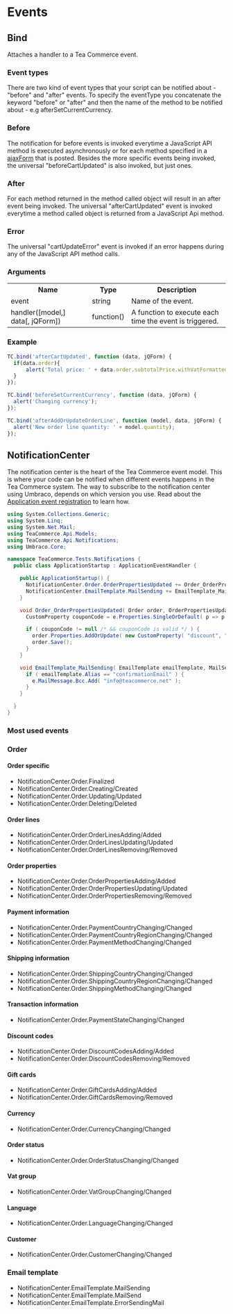 # Events

## Bind

Attaches a handler to a Tea Commerce event.

### Event types

There are two kind of event types that your script can be notified about - "before" and "after" events. To specify the eventType you concatenate the keyword "before" or "after" and then the name of the method to be notified about - e.g afterSetCurrentCurrency.

### Before

The notification for before events is invoked everytime a JavaScript API method is executed asynchronously or for each method specified in a [ajaxForm](##section-ajax-post) that is posted. Besides the more specific events being invoked, the universal "beforeCartUpdated" is also invoked, but just ones.

### After

For each method returned in the method called object will result in an after event being invoked. The universal "afterCartUpdated" event is invoked everytime a method called object is returned from a JavaScript Api method.

### Error

The universal "cartUpdateError" event is invoked if an error happens during any of the JavaScript API method calls.

### Arguments

<table>
	<tr>
		<th>Name</th>
		<th>Type</th>
		<th>Description</th>
	</tr>
	<tr>
		<td>event</td>
		<td>string</td>
		<td>Name of the event.</td>
	</tr>
	<tr>
		<td>handler([model,] data[, jQForm])</td>
		<td>function()</td>
		<td>A function to execute each time the event is triggered.</td>
	</tr>
</table>

### Example

````javascript
TC.bind('afterCartUpdated', function (data, jQForm) {
  if(data.order){
      alert('Total price: ' + data.order.subtotalPrice.withVatFormatted);
  }
});

TC.bind('beforeSetCurrentCurrency', function (data, jQForm) {
  alert('Changing currency');
});

TC.bind('afterAddOrUpdateOrderLine', function (model, data, jQForm) {
  alert('New order line quantity: ' + model.quantity);
});
````

## NotificationCenter

The notification center is the heart of the Tea Commerce event model. This is where your code can be notified when different events happens in the Tea Commerce system. The way to subscribe to the notification center using Umbraco, depends on which version you use. Read about the [Application event registration](http://our.umbraco.org/documentation/Reference/Events/application-startup) to learn how.

````csharp
using System.Collections.Generic;
using System.Linq;
using System.Net.Mail;
using TeaCommerce.Api.Models;
using TeaCommerce.Api.Notifications;
using Umbraco.Core;

namespace TeaCommerce.Tests.Notifications {
  public class ApplicationStartup : ApplicationEventHandler {

    public ApplicationStartup() {
      NotificationCenter.Order.OrderPropertiesUpdated += Order_OrderPropertiesUpdated;
      NotificationCenter.EmailTemplate.MailSending += EmailTemplate_MailSending;
    }

    void Order_OrderPropertiesUpdated( Order order, OrderPropertiesUpdatedEventArgs e ) {
      CustomProperty couponCode = e.Properties.SingleOrDefault( p => p.Alias == "couponCode" );

      if ( couponCode != null /* && couponCode is valid */ ) {
        order.Properties.AddOrUpdate( new CustomProperty( "discount", "0.1" ) { ServerSideOnly = true } );
        order.Save();
      }
    }

    void EmailTemplate_MailSending( EmailTemplate emailTemplate, MailSendingEventArgs e ) {
      if ( emailTemplate.Alias == "confirmationEmail" ) {
        e.MailMessage.Bcc.Add( "info@teacommerce.net" );
      }
    }

  }
}
````

### Most used events

### Order

#### Order specific

* NotificationCenter.Order.Finalized
* NotificationCenter.Order.Creating/Created
* NotificationCenter.Order.Updating/Updated
* NotificationCenter.Order.Deleting/Deleted

#### Order lines

* NotificationCenter.Order.OrderLinesAdding/Added
* NotificationCenter.Order.OrderLinesUpdating/Updated
* NotificationCenter.Order.OrderLinesRemoving/Removed

#### Order properties

* NotificationCenter.Order.OrderPropertiesAdding/Added
* NotificationCenter.Order.OrderPropertiesUpdating/Updated
* NotificationCenter.Order.OrderPropertiesRemoving/Removed

#### Payment information

* NotificationCenter.Order.PaymentCountryChanging/Changed
* NotificationCenter.Order.PaymentCountryRegionChanging/Changed
* NotificationCenter.Order.PaymentMethodChanging/Changed

#### Shipping information

* NotificationCenter.Order.ShippingCountryChanging/Changed
* NotificationCenter.Order.ShippingCountryRegionChanging/Changed
* NotificationCenter.Order.ShippingMethodChanging/Changed

#### Transaction information

* NotificationCenter.Order.PaymentStateChanging/Changed

#### Discount codes

* NotificationCenter.Order.DiscountCodesAdding/Added
* NotificationCenter.Order.DiscountCodesRemoving/Removed

#### Gift cards

* NotificationCenter.Order.GiftCardsAdding/Added
* NotificationCenter.Order.GiftCardsRemoving/Removed

#### Currency

* NotificationCenter.Order.CurrencyChanging/Changed

#### Order status

* NotificationCenter.Order.OrderStatusChanging/Changed

#### Vat group

* NotificationCenter.Order.VatGroupChanging/Changed

#### Language

* NotificationCenter.Order.LanguageChanging/Changed

#### Customer

* NotificationCenter.Order.CustomerChanging/Changed

### Email template

* NotificationCenter.EmailTemplate.MailSending
* NotificationCenter.EmailTemplate.MailSend
* NotificationCenter.EmailTemplate.ErrorSendingMail
